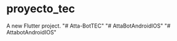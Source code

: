 # proyecto_tec

A new Flutter project.
"# Atta-BotTEC" 
"# AttaBotAndroidIOS" 
"# AttabotAndroidIOS" 
